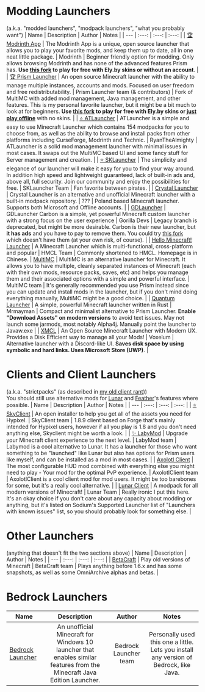 # Modding Launchers
(a.k.a. "modded launchers", "modpack launchers", "what you probably want")
| Name | Description | Author | Notes |
| --- | :---: | :---: | :---: |
| [🏆 Modrinth App](https://modrinth.com/app) | The Modrinth App is a unique, open source launcher that allows you to play your favorite mods, and keep them up to date, all in one neat little package. | Modrinth | Beginner friendly option for modding. Only allows browsing Modrinth and has none of the advanced features Prism has. **Use [this fork](https://git.astralium.su/didirus/AstralRinth) to play for free with Ely.by skins or without an account**. |
| [🏆 Prism Launcher](https://prismlauncher.org/) | An open source Minecraft launcher with the ability to manage multiple instances, accounts and mods. Focused on user freedom and free redistributability. | Prism Launcher team (& contributors) | Fork of MultiMC with added mod management, Java management, and other features. This is my personal favorite launcher, but it might be a bit much to look at for beginners. **Use [this fork](https://github.com/ElyPrismLauncher/ElyPrismLauncher) to play for free with Ely.by skins or [just play offline](https://rentry.co/prism4free)** with no skins. |
| [⭐ ATLauncher](https://atlauncher.com) | ATLauncher is a simple and easy to use Minecraft Launcher which contains 154 modpacks for you to choose from, as well as the ability to browse and install packs from other platforms including CurseForge, Modrinth and Technic. | RyanTheAlmighty | ATLauncher is a solid mod management launcher with minimal issues in most cases. It swaps out the MultiMC based UI and some fancy stuff for Server management and creation. |
| [⭐ SKLauncher](https://skmedix.pl/) | The simplicity and elegance of our launcher will make it easy for you to find your way around. In addition high speed and lightweight guaranteed, lack of built-in ads and, above all, full security. Join our community and enjoy the possibilities for free. | SKLauncher Team | Fan favorite between pirates. |
| [Crystal Launcher](https://crystal-launcher.net/) | Crystal Launcher is an alternative and unofficial Minecraft launcher with a built‑in modpack repository. | ??? | Poland based Minecraft launcher. Supports both Microsoft and Offline accounts. |
| [GDLauncher](https://gdlauncher.com/) | GDLauncher Carbon is a simple, yet powerful Minecraft custom launcher with a strong focus on the user experience  | Gorilla Devs | Legacy branch is deprecated, but might be more desirable. Carbon is their new launcher, but **it has ads** and you have to pay to remove them. You could try [this fork](https://github.com/Official-Husko/GDLauncher-Carbon-adless) which doesn't have them (at your own risk, of course). |
| [Hello Minecraft! Launcher](https://github.com/HMCL-dev/HMCL) | A Minecraft Launcher which is multi-functional, cross-platform and popular  | HMCL Team | Commonly shortened to HMCL. Homepage is in Chinese. 
| [MultiMC](https://multimc.org/) | MultiMC is an alternative launcher for Minecraft. It allows you to have multiple, cleanly separated instances of Minecraft (each with their own mods, resource packs, saves, etc) and helps you manage them and their associated options with a simple and powerful interface. | MultiMC team | It's generally recommended you use Prism instead since you can update and install mods in the launcher, but if you don't mind doing everything manually, MultiMC might be a good choice. |
| [Quantum Launcher](https://github.com/Mrmayman/quantumlauncher) | A simple, powerful Minecraft launcher written in Rust | Mrmayman | Compact and minimalist alternative to Prism Launcher. **Enable "Download Assets" on modern versions** to avoid text issues. May not launch some jarmods, most notably Alpha4j. Manually point the launcher to Javaw.exe |
| [XMCL](https://xmcl.app/en/) | An Open Source Minecraft Launcher with Modern UX. Provides a Disk Efficient way to manage all your Mods! | Voxelum | Alternative launcher with a Discord-like UI. **Saves disk space by using symbolic and hard links. Uses Microsoft Store (UWP)**. |

# Clients and Client Launchers
(a.k.a. "strictpacks" (as described in [my old client rant](https://rentry.co/mclients)))  
You should still use alternative mods for [Lunar](https://microcontrollersdev.github.io/Alternatives/latest/lunar/) and [Feather](https://microcontrollersdev.github.io/Alternatives/latest/feather/)'s features where possible.
| Name | Description | Author | Notes |
| --- | :---: | :---: | :---: |
| [⭐ SkyClient](https://skyclient.co/) | An open installer to help you get all of the assets you need for Hypixel. | SkyClient team | 1.8.9 client based on Forge that's mainly intended for Hypixel users, however if all you play is 1.8 and you don't need anything else, Skyclient might be worth a look. |
| [✨ LabyMod](https://www.labymod.net/en) | Upgrade your Minecraft client experience to the next level. | LabyMod team | Labymod is a cool alternative to Lunar. It has a launcher for those who want something to be "launched" like Lunar but also has options for Prism users like myself, and can be installed as a mod in most cases. |
| [Axolotl Client](https://modrinth.com/mod/axolotlclient) | The most configurable HUD mod combined with everything else you might need to play - Your mod for the optimal PvP experience. | AxolotlClient team | AxolotlClient is a cool client mod for mod users. It might be too barebones for some, but it's a really cool alternative. |
| [Lunar Client](https://www.lunarclient.com/) | A modpack for all modern versions of Minecraft! | Lunar Team | Really ironic I put this here. It's an okay choice if you don't care about any capacity about modding or anything, but it's listed on Sodium's Supported Launcher list of "Launchers with known issues" list, so you should probably look for something else. |

# Other Launchers
(anything that doesn't fit the two sections above)
| Name | Description | Author | Notes |
| --- | :---: | :---: | :---: |
| [BetaCraft](https://betacraft.uk/) | Play old versions of Minecraft | BetaCraft team | Plays anything before 1.6.x and has some snapshots, as well as some OmniArchive alphas and betas. |

# Bedrock Launchers
| Name | Description | Author | Notes |
| --- | :---: | :---: | :---: |
| [Bedrock Launcher](https://bedrocklauncher.github.io/) | An unofficial Minecraft for Windows 10 launcher that enables similar features from the Minecraft Java Edition Launcher. | Bedrock Launcher team | Personally used this one a little. Lets you install any version of Bedrock, like Java. |
